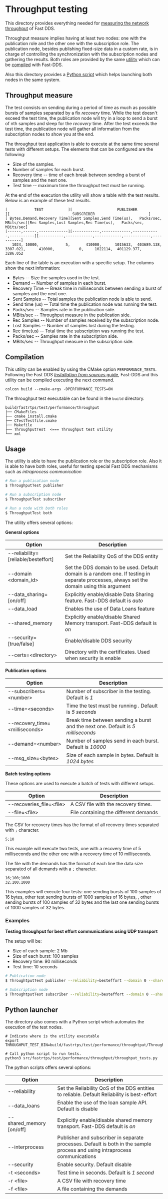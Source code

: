 # Throughput testing

This directory provides everything needed for [measuring the network throughput](#throughput-measure) of Fast DDS.

Throughput measure implies having at least two nodes: one with the publication role and the other one with the subscription role.
The publication node, besides publishing fixed-size data in a custom rate, is in charge of controlling the synchronization
with the subscription nodes and gathering the results.
Both roles are provided by the same [utility](#usage) which can be [compiled](#compilation) with Fast-DDS.

Also this directory provides a [Python script](#python-launcher) which helps launching both nodes in the same system.

## Throughput measure

The test consists on sending during a period of time as much as possible bursts of samples separated by a fix *recovery*
time.
While the test doesn't exceed the test time, the publication node will try in a loop to send a burst of nth samples and
sleep for the *recovery* time.
After the test exceeds the test time, the publication node will gather all information from the subscription nodes to
show you at the end.

The throughput test application is able to execute at the same time several tests with different setups.
The elements that can be configured are the following:

- Size of the samples.
- Number of samples for each burst.
- Recovery time -- time of each break between sending a burst of samples and the next one.
- Test time -- maximum time the throughput test must be running.

At the end of the execution the utility will show a table with the test results. Below is an example of these test results.

```
[            TEST           ][                    PUBLISHER                      ][                            SUBSCRIBER                        ]
[ Bytes,Demand,Recovery Time][Sent Samples,Send Time(us),   Packs/sec,  MBits/sec][Rec Samples,Lost Samples,Rec Time(us),   Packs/sec,  MBits/sec]
[------,------,-------------][------------,-------------,------------,-----------][-----------,------------,------------,------------,-----------]
   1024, 10000,            5,       410000,      1015633,  403689.138,   3307.021,      410000,           0,     1022114,  401129.377,   3286.052
```

Each line of the table is an execution with a specific setup.
The columns show the next information:

* Bytes -- Size the samples used in the test.
* Demand -- Number of samples in each burst.
* Recovery Time -- Break time in milliseconds between sending a burst of samples and the next one.
* Sent Samples -- Total samples the publication node is able to send.
* Send time (us) -- Total time the publication node was running the test.
* Packs/sec -- Samples rate in the publication side.
* MBits/sec -- Throughput measure in the publication side.
* Rec Samples -- Number of samples received by the subscription node.
* Lost Samples -- Number of samples lost during the testing.
* Rec time(us) -- Total time the subscription was running the test.
* Packs/sec -- Samples rate in the subscription side.
* MBits/sec -- Throughput measure in the subscription side.


## Compilation

This utility can be enabled by using the CMake option `PERFORMANCE_TESTS`.
Following the Fast DDS [*Installation from sources* guide](https://fast-dds.docs.eprosima.com/en/latest/installation/sources/sources_linux.html),
 Fast-DDS and this utility can be compiled executing the next command.

```
colcon build --cmake-args -DPERFORMANCE_TESTS=ON
```

The throughput test executable can be found in the `build` directory.

```
build/fastrtps/test/performance/throughput
├── CMakeFiles
├── cmake_install.cmake
├── CTestTestfile.cmake
├── Makefile
├── ThroughputTest  <=== Throughput test utility
└── xml
```

## Usage

The utility is able to have the publication role or the subscription role.
Also it is able to have both roles, useful for testing special Fast DDS mechanisms such as *intraprocess communication*

```bash
# Run a publication node
$ ThroughputTest publisher

# Run a subscription node
$ ThroughputTest subscriber

# Run a node with both roles
$ ThroughputTest both
```

The utility offers several options:

**General options**

| Option                              | Description                                                                                                                                |
| -                                   | -                                                                                                                                          |
| --reliability=[reliable/besteffort] | Set the Reliability QoS of the DDS entity                                                                                                  |
| --domain \<domain_id>               | Set the DDS domain to be used. Default domain is a random one. If testing in separate processes, always set the domain using this argument |
| --data_sharing=[on/off]             | Explicitly enable/disable Data Sharing feature. Fast-DDS default is *auto*                                                                 |
| --data_load                         | Enables the use of Data Loans feature                                                                                                      |
| --shared_memory                     | Explicitly enable/disable Shared Memory transport. Fast-DDS default is *on*                                                                |
| --security=[true/false]             | Enable/disable DDS security                                                                                                                |
| --certs=\<directory>                | Directory with the certificates. Used when security is enable                                                                              |


**Publication options**

| Option                          | Description                                                                      |
| -                               | -                                                                                |
| --subscribers=\<number>         | Number of subscriber in the testing. Default is *1*                              |
| --time=\<seconds>               | Time the test must be running . Default is *5 seconds*                           |
| --recovery_time=\<milliseconds> | Break time between sending a burst and the next one. Default is *5 milliseconds* |
| --demand=\<number>              | Number of samples send in each burst. Default is *10000*                         |
| --msg_size=\<bytes>             | Size of each sample in bytes. Default is *1024 bytes*                            |

**Batch testing options**

These options are used to execute a batch of tests with different setups.

| Option                         | Description                                                                        |
| -                              | -                                                                                  |
| --recoveries_file=\<file>      | A CSV file with the recovery times.                                                |
| --file=\<file>                 | File containing the different demands                                              |

The CSV for recovery times has the format of all recovery times separated with `;` character.

```
5;10
```

This example will execute two tests, one with a recovery time of 5 milliseconds and the other one with a recovery time of 10 milliseconds.

The file with the demands has the format of each line the data size separated of all demands with a `;` character.
```
16;100;1000
32;100;1000
```

This examples will execute four tests: one sending bursts of 100 samples of 16 bytes, other test sending bursts of 1000 samples of 16 bytes,
, other sending bursts of 100 samples of 32 bytes and the last one sending bursts of 1000 samples of 32 bytes.


### Examples

**Testing throughput for best effort communications using UDP transport**

The setup will be:

- Size of each sample: 2 Mb
- Size of each burst: 100 samples
- Recovery time: 90 milliseconds
- Test time: 10 seconds

```bash
# Publication node
$ ThroughtputTest publisher --reliability=besteffort --domain 0 --shared_memory=off --time=10 --recovery_time=90 --demand=100 --msg_size=2097152

# Subscription node
$ ThroughtputTest subscriber --reliability=besteffort --domain 0 --shared_memory=off
```

## Python launcher

The directory also comes with a Python script which automates the execution of the test nodes.

```batch
# Indicate where is the utility executable
export THROUGHPUT_TEST_BIN=build/fastrtps/test/performance/throughtput/ThroughputTest

# Call python script to run tests.
python3 src/fastrtps/test/performance/throughput/throughput_tests.py
```

The python scripts offers several options:

| Option                              | Description                                                                                                                                |
| -                                   | -                                                                                                                                          |
| --reliability                       | Set the Reliability QoS of the DDS entities to reliable. Default Reliability is best-effort                                                |
| --data_loans                        | Enable the use of the loan sample API. Default is disable                                                                                  |
| --shared_memory [on/off]            | Explicitly enable/disable shared memory transport. Fast-DDS default is *on*                                                                |
| --interprocess                      | Publisher and subscriber in separate processes. Default is both in the sample process and using intraprocess communications                |
| --security                          | Enable security. Default disable                                                                                                           |
| -t \<seconds>                       | Test time in seconds. Default is *1 second*                                                                                                |
| -r \<file>                          | A CSV file with recovery time                                                                                                              |
| -f \<file>                          | A file containing the demands                                                                                                              |
